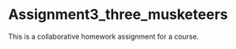 Assignment3_three_musketeers
============================

This is a collaborative homework assignment for a course.
